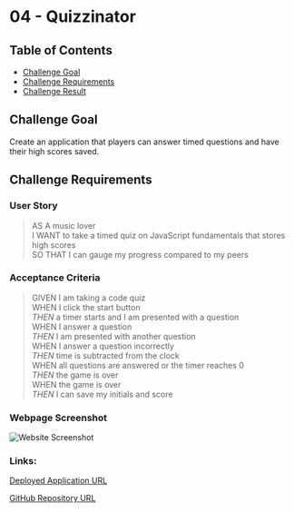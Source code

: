 # 04 - Quizzinator

## Table of Contents
* [Challenge Goal](#challenge-goal)
* [Challenge Requirements](#challenge-requirements)
* [Challenge Result](#challenge-result)

## Challenge Goal
Create an application that players can answer timed questions and have their high scores saved.

## Challenge Requirements

### User Story
>AS A music lover <br>
>I WANT to take a timed quiz on JavaScript fundamentals that stores high scores <br>
>SO THAT I can gauge my progress compared to my peers <br>

### Acceptance Criteria
>GIVEN I am taking a code quiz <br>
>WHEN I click the start button <br>
>*THEN* a timer starts and I am presented with a question <br>
>WHEN I answer a question <br>
>*THEN* I am presented with another question <br>
>WHEN I answer a question incorrectly <br>
>*THEN* time is subtracted from the clock <br>
>WHEN all questions are answered or the timer reaches 0 <br>
>*THEN* the game is over <br>
>WHEN the game is over <br>
>*THEN* I can save my initials and score <br>

### Webpage Screenshot
![Website Screenshot](https://github.com/marioessig/quizzinator/blob/master/assets/images/Quizzinator.gif)

### Links:
[Deployed Application URL](https://marioessig.github.io/quizzinator)

[GitHub Repository URL](https://github.com/marioessig/quizzinator)
